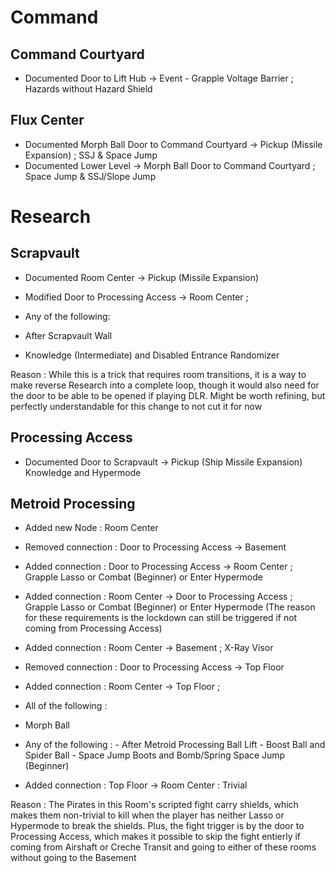 # Command

## Command Courtyard
 - Documented Door to Lift Hub -> Event - Grapple Voltage Barrier ; Hazards without Hazard Shield

## Flux Center
 - Documented Morph Ball Door to Command Courtyard -> Pickup (Missile Expansion) ; SSJ & Space Jump
 - Documented Lower Level -> Morph Ball Door to Command Courtyard ; Space Jump & SSJ/Slope Jump

# Research

## Scrapvault
 - Documented Room Center -> Pickup (Missile Expansion)

 - Modified Door to Processing Access -> Room Center ;
  - Any of the following:
   - After Scrapvault Wall
   - Knowledge (Intermediate) and Disabled Entrance Randomizer

 Reason : While this is a trick that requires room transitions, it is a way to make reverse Research into a complete 
 loop, though it would also need for the door to be able to be opened if playing DLR. Might be worth refining,
 but perfectly understandable for this change to not cut it for now

## Processing Access
 - Documented Door to Scrapvault -> Pickup (Ship Missile Expansion) Knowledge and Hypermode

## Metroid Processing
 - Added new Node : Room Center

 - Removed connection : Door to Processing Access -> Basement
 - Added connection : Door to Processing Access -> Room Center ; Grapple Lasso or Combat (Beginner) or Enter Hypermode
 - Added connection : Room Center -> Door to Processing Access ; Grapple Lasso or Combat (Beginner) or Enter Hypermode
 (The reason for these requirements is the lockdown can still be triggered if not coming from Processing Access)
 - Added connection : Room Center -> Basement ; X-Ray Visor

 - Removed connection : Door to Processing Access -> Top Floor
 - Added connection : Room Center -> Top Floor ;
  - All of the following :
   - Morph Ball
   - Any of the following :
    - After Metroid Processing Ball Lift
    - Boost Ball and Spider Ball
    - Space Jump Boots and Bomb/Spring Space Jump (Beginner)
 - Added connection : Top Floor -> Room Center : Trivial

 Reason : The Pirates in this Room's scripted fight carry shields, which makes them non-trivial to kill when
 the player has neither Lasso or Hypermode to break the shields. Plus, the fight trigger is by the door to 
 Processing Access, which makes it possible to skip the fight entierly if coming from Airshaft or Creche Transit 
 and going to either of these rooms without going to the Basement

